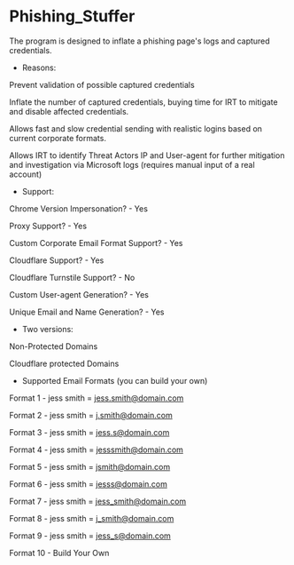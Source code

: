 # Phishing_Stuffer
The program is designed to inflate a phishing page's logs and captured credentials.

- Reasons:

Prevent validation of possible captured credentials

Inflate the number of captured credentials, buying time for IRT to mitigate and disable affected credentials.

Allows fast and slow credential sending with realistic logins based on current corporate formats.

Allows IRT to identify Threat Actors IP and User-agent for further mitigation and investigation via Microsoft logs (requires manual input of a real account)


- Support:

Chrome Version Impersonation? - Yes

Proxy Support? - Yes

Custom Corporate Email Format Support? - Yes

Cloudflare Support? - Yes

Cloudflare Turnstile Support? - No

Custom User-agent Generation? - Yes

Unique Email and Name Generation? - Yes

- Two versions:

Non-Protected Domains

Cloudflare protected Domains


- Supported Email Formats (you can build your own)

Format 1 - jess smith = jess.smith@domain.com

Format 2 - jess smith = j.smith@domain.com

Format 3 - jess smith = jess.s@domain.com

Format 4 - jess smith = jesssmith@domain.com

Format 5 - jess smith = jsmith@domain.com

Format 6 - jess smith = jesss@domain.com

Format 7 - jess smith = jess_smith@domain.com

Format 8 - jess smith = j_smith@domain.com

Format 9 - jess smith = jess_s@domain.com

Format 10 - Build Your Own
